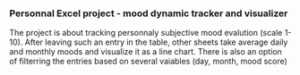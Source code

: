 ### Personnal Excel project - mood dynamic tracker and visualizer

The project is about tracking personnaly subjective mood evalution (scale 1-10). After leaving such an entry in the table, other sheets take average daily and monthly moods and visualize it as a line chart. There is also an option of filterring the entries based on several vaiables (day, month, mood score)
